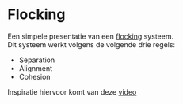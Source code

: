 # Flocking
Een simpele presentatie van een [flocking](https://en.wikipedia.org/wiki/Flocking_(behavior)) systeem.  
Dit systeem werkt volgens de volgende drie regels:
- Separation
- Alignment
- Cohesion  
  
Inspiratie hiervoor komt van deze [video](https://youtu.be/Rv1tvWTtd5M?list=LL)